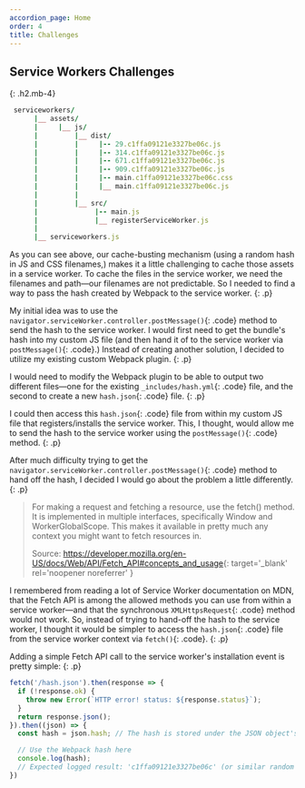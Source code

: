 ```yaml
---
accordion_page: Home
order: 4
title: Challenges
---
```


## Service Workers Challenges
{: .h2.mb-4}

```ruby
 serviceworkers/
      |__ assets/
      |     |__ js/
      |         |__ dist/
      |         |     |-- 29.c1ffa09121e3327be06c.js
      |         |     |-- 314.c1ffa09121e3327be06c.js
      |         |     |-- 671.c1ffa09121e3327be06c.js
      |         |     |-- 909.c1ffa09121e3327be06c.js
      |         |     |-- main.c1ffa09121e3327be06c.css
      |         |     |__ main.c1ffa09121e3327be06c.js
      |         |
      |         |__ src/
      |              |-- main.js
      |              |__ registerServiceWorker.js
      |
      |__ serviceworkers.js
```

As you can see above, our cache-busting mechanism (using a random hash in JS and CSS filenames,) makes it a little challenging 
to cache those assets in a service worker. To cache the files in the service worker, we need the filenames and path&mdash;our filenames are not predictable. So I needed to find a way to pass 
the hash created by Webpack to the service worker.
{: .p}

My initial idea was to use the `navigator.serviceWorker.controller.postMessage()`{: .code} 
method to send the hash to the service worker. I would first need to get the bundle's hash into my custom JS file (and then 
hand it of to the service worker via `postMessage()`{: .code}.) Instead of creating another solution, I decided to 
utilize my existing custom Webpack plugin.
{: .p}

I would need to modify the Webpack plugin to be able to output two different files—one for the existing `_includes/hash.yml`{: .code}
file, and the second to create a new `hash.json`{: .code} file.
{: .p}

I could then access this `hash.json`{: .code} file from within my custom JS file that 
registers/installs the service worker. This, I thought, would allow me to send the hash
to the service worker using the `postMessage()`{: .code} method.
{: .p}


After much difficulty trying to get the `navigator.serviceWorker.controller.postMessage()`{: .code} method to 
hand off the hash, I decided I would go about the problem a little differently.
{: .p}

> For making a request and fetching a resource, use the fetch() method. 
> It is implemented in multiple interfaces, specifically Window and WorkerGlobalScope. 
> This makes it available in pretty much any context you might want to fetch resources in.
>
> <span class="source">Source: <https://developer.mozilla.org/en-US/docs/Web/API/Fetch_API#concepts_and_usage>{: target='_blank' rel='noopener noreferrer' }</span>


I remembered from reading a lot of Service Worker documentation on MDN, that the Fetch API is among the allowed
methods you can use from within a service worker&mdash;and that the synchronous `XMLHttpsRequest`{: .code} method 
would not work. So, instead of trying to hand-off the hash to the service worker, I thought it would be simpler 
to access the `hash.json`{: .code} file from the service worker context via `fetch()`{: .code}.
{: .p}

Adding a simple Fetch API call to the service worker's installation event is pretty simple:
{: .p}

```javascript
fetch('/hash.json').then(response => {
  if (!response.ok) {
    throw new Error(`HTTP error! status: ${response.status}`);
  }
  return response.json();
}).then((json) => {
  const hash = json.hash; // The hash is stored under the JSON object's hash key

  // Use the Webpack hash here
  console.log(hash);
  // Expected logged result: 'c1ffa09121e3327be06c' (or similar random string of the same length)
})
```
